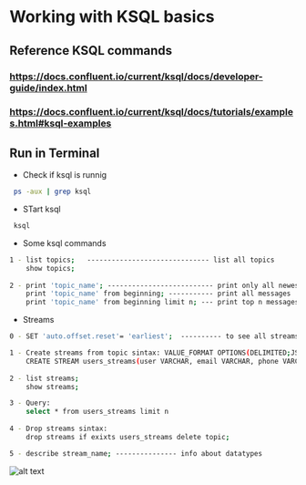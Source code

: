 
# Working with KSQL basics

## Reference KSQL commands 
### https://docs.confluent.io/current/ksql/docs/developer-guide/index.html 
### https://docs.confluent.io/current/ksql/docs/tutorials/examples.html#ksql-examples

## Run in Terminal

* Check if ksql is runnig
```bash
 ps -aux | grep ksql
```

* STart ksql
```bash
 ksql
```

* Some ksql commands
```bash
1 - list topics;   ------------------------------ list all topics
    show topics;
    
2 - print 'topic_name'; -------------------------- print only all newest messages
    print 'topic_name' from beginning; ----------- print all messages
    print 'topic_name' from beginning limit n; --- print top n messages
```

* Streams
```bash
0 - SET 'auto.offset.reset'= 'earliest';  ---------- to see all streams.If we close prompt,next time we should typping again

1 - Create streams from topic sintax: VALUE_FORMAT OPTIONS(DELIMITED;JSON)
    CREATE STREAM users_streams(user VARCHAR, email VARCHAR, phone VARCHAR) WITH (KAFKA_TOPIC='TpTeste', VALUE_FORMAT='DELIMITED');
   
2 - list streams;
    show streams;

3 - Query:
    select * from users_streams limit n
    
4 - Drop streams sintax:
    drop streams if exixts users_streams delete topic;

5 - describe stream_name; --------------- info about datatypes

```


![alt text](https://achong.blob.core.windows.net/gitimages/streams.PNG) 

